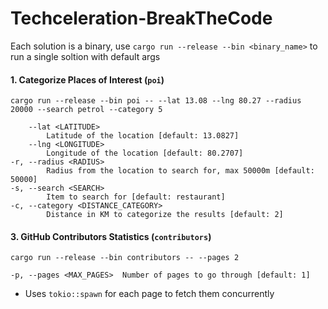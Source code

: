 # Techceleration-BreakTheCode
Each solution is a binary, use `cargo run --release --bin <binary_name>` to run a single soltion with default args

#### 1. Categorize Places of Interest (`poi`)
`cargo run --release --bin poi -- --lat 13.08 --lng 80.27 --radius 20000 --search petrol --category 5`
```
    --lat <LATITUDE>
        Latitude of the location [default: 13.0827]
    --lng <LONGITUDE>
        Longitude of the location [default: 80.2707]
-r, --radius <RADIUS>
        Radius from the location to search for, max 50000m [default: 50000]
-s, --search <SEARCH>
        Item to search for [default: restaurant]
-c, --category <DISTANCE_CATEGORY>
        Distance in KM to categorize the results [default: 2]
```

#### 3. GitHub Contributors Statistics (`contributors`)
`cargo run --release --bin contributors -- --pages 2`
```
-p, --pages <MAX_PAGES>  Number of pages to go through [default: 1]
```
- Uses `tokio::spawn` for each page to fetch them concurrently
